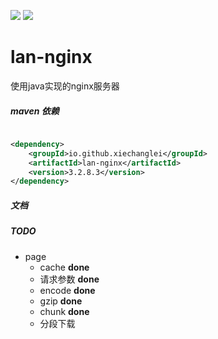 ![](https://img.shields.io/badge/license-Apache2.0-blue) ![](https://img.shields.io/badge/version-3.2.8.3-green)

# lan-nginx

使用java实现的nginx服务器

##### maven 依赖

```xml

<dependency>
    <groupId>io.github.xiechanglei</groupId>
    <artifactId>lan-nginx</artifactId>
    <version>3.2.8.3</version>
</dependency>
```

##### 文档

##### TODO
- page 
  - cache **done**
  - 请求参数 **done**
  - encode **done**
  - gzip **done** 
  - chunk **done**
  - 分段下载